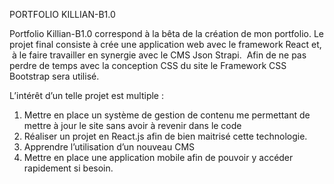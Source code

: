 PORTFOLIO KILLIAN-B1.0


Portfolio Killian-B1.0 correspond à la bêta de la création de mon portfolio. 
Le projet final consiste à crée une application web avec le framework React et,  à le faire travailler en synergie avec le CMS Json Strapi. 
 Afin de ne pas perdre de temps avec la conception CSS du site 
le Framework CSS Bootstrap sera utilisé.

L’intérêt d’un telle projet est multiple : 

  1. Mettre en place un système de gestion de contenu me permettant de mettre à jour le site sans avoir à revenir dans le code 
  2. Réaliser un projet en React.js afin de bien maitrisé cette technologie. 
  3. Apprendre l’utilisation d’un nouveau CMS 
  4. Mettre en place une application mobile afin de pouvoir y accéder rapidement si besoin.
